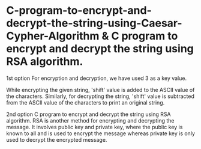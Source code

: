 # C-program-to-encrypt-and-decrypt-the-string-using-Caesar-Cypher-Algorithm & C program to encrypt and decrypt the string using RSA algorithm.

1st option
For encryption and decryption, we have used 3 as a key value.

While encrypting the given string, 'shift' value is added to the ASCII value of the characters. Similarly, for decrypting the string, 'shift' value is subtracted from the ASCII value of the characters to print an original string.


2nd option
C program to encrypt and decrypt the string using RSA algorithm.
RSA is another method for encrypting and decrypting the message. It involves public key and private key, where the public key is known to all and is used to encrypt the message whereas private key is only used to decrypt the encrypted message.